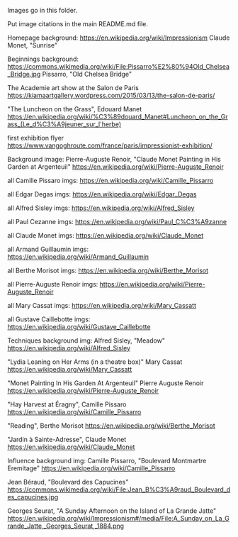 
Images go in this folder.

Put image citations in the main README.md file.

Homepage background:
  https://en.wikipedia.org/wiki/Impressionism
  Claude Monet, "Sunrise"

Beginnings background:
  https://commons.wikimedia.org/wiki/File:Pissarro%E2%80%94Old_Chelsea_Bridge.jpg
  Pissarro, "Old Chelsea Bridge"

The Academie art show at the Salon de Paris
https://kiamaartgallery.wordpress.com/2015/03/13/the-salon-de-paris/

"The Luncheon on the Grass", Edouard Manet
https://en.wikipedia.org/wiki/%C3%89douard_Manet#Luncheon_on_the_Grass_(Le_d%C3%A9jeuner_sur_l'herbe)

first exhibition flyer
https://www.vangoghroute.com/france/paris/impressionist-exhibition/

Background image:
Pierre-Auguste Renoir, "Claude Monet Painting in His Garden at Argenteuil"
https://en.wikipedia.org/wiki/Pierre-Auguste_Renoir

all Camille Pissaro imgs:
https://en.wikipedia.org/wiki/Camille_Pissarro

all Edgar Degas imgs:
https://en.wikipedia.org/wiki/Edgar_Degas

all Alfred Sisley imgs:
https://en.wikipedia.org/wiki/Alfred_Sisley

all Paul Cezanne imgs:
https://en.wikipedia.org/wiki/Paul_C%C3%A9zanne

all Claude Monet imgs:
https://en.wikipedia.org/wiki/Claude_Monet

all Armand Guillaumin imgs:
https://en.wikipedia.org/wiki/Armand_Guillaumin

all Berthe Morisot imgs:
https://en.wikipedia.org/wiki/Berthe_Morisot

all Pierre-Auguste Renoir imgs:
https://en.wikipedia.org/wiki/Pierre-Auguste_Renoir

all Mary Cassat imgs:
https://en.wikipedia.org/wiki/Mary_Cassatt

all Gustave Caillebotte imgs:
https://en.wikipedia.org/wiki/Gustave_Caillebotte

Techniques background img:
Alfred Sisley, "Meadow"
https://en.wikipedia.org/wiki/Alfred_Sisley

"Lydia Leaning on Her Arms (in a theatre box)"
Mary Cassat
https://en.wikipedia.org/wiki/Mary_Cassatt

"Monet Painting In His Garden At Argenteuil"
Pierre Auguste Renoir
https://en.wikipedia.org/wiki/Pierre-Auguste_Renoir

"Hay Harvest at Éragny", Camille Pissaro
https://en.wikipedia.org/wiki/Camille_Pissarro

"Reading", Berthe Morisot
https://en.wikipedia.org/wiki/Berthe_Morisot

"Jardin à Sainte-Adresse", Claude Monet
https://en.wikipedia.org/wiki/Claude_Monet

Influence background img:
Camille Pissarro, "Boulevard Montmartre Eremitage"
https://en.wikipedia.org/wiki/Camille_Pissarro

Jean Béraud, "Boulevard des Capucines"
https://commons.wikimedia.org/wiki/File:Jean_B%C3%A9raud_Boulevard_des_capucines.jpg

Georges Seurat, "A Sunday Afternoon on the Island of La Grande Jatte"
https://en.wikipedia.org/wiki/Impressionism#/media/File:A_Sunday_on_La_Grande_Jatte,_Georges_Seurat,_1884.png
